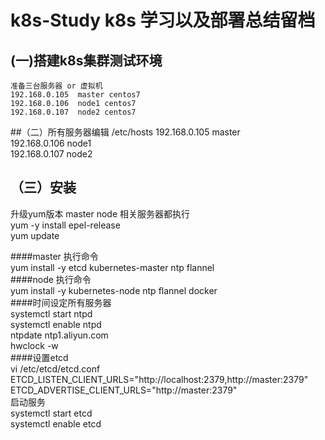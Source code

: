 # k8s-Study k8s 学习以及部署总结留档
## (一)搭建k8s集群测试环境   
    准备三台服务器 or 虚拟机  
    192.168.0.105  master centos7    
    192.168.0.106  node1 centos7    
    192.168.0.107  node2 centos7  
 
##（二）所有服务器编辑 /etc/hosts
192.168.0.105  master  
192.168.0.106  node1  
192.168.0.107  node2  

## （三）安装  
升级yum版本  master node 相关服务器都执行  
yum -y install epel-release  
yum update  

####master 执行命令  
yum install -y etcd kubernetes-master ntp flannel  
####node 执行命令  
yum install -y kubernetes-node ntp flannel docker  
####时间设定所有服务器  
systemctl start ntpd  
systemctl enable ntpd  
ntpdate ntp1.aliyun.com  
hwclock -w  
####设置etcd  
vi /etc/etcd/etcd.conf  
ETCD_LISTEN_CLIENT_URLS="http://localhost:2379,http://master:2379"  
ETCD_ADVERTISE_CLIENT_URLS="http://master:2379"  
启动服务  
systemctl start etcd  
systemctl enable etcd  
####